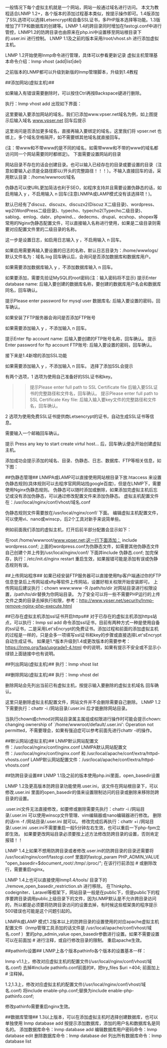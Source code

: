 一般情况下每个虚拟主机就是一个网站，网站一般通过域名进行访问。
本文为教程适合LNMP 1.2+，各个版本的添加过程基本类似，按提示操作即可。1.4版添加了SSL选项可以选择Letsencrypt和自备SSL证书，多PHP版本选择等功能。1.3版增加了FTP和数据库的创建等。LNMP 1.4的跨目录同时增加在fastcgi.conf中进行管控，LNMP1.2的防跨目录也由原来在php.ini中设置移至网站根目录下的.user.ini 进行控制。
LNMP 1.1及之前的版本采用/root/vhost.sh 进行添加虚拟主机。

LNMP 1.2开始使用lnmp命令进行管理，具体可以参看更新记录
虚拟主机管理基本命令介绍：lnmp vhost {add|list|del}

之前版本的LNMP都可以升级到新版的lnmp管理脚本，升级到1.4教程


##添加网站(虚拟主机)##

如果输入有错误需要删除时，可以按住Ctrl再按Backspace键进行删除。

执行：lnmp vhost add 出现如下界面：

这里要输入要添加网站的域名，我们已添加www.vpser.net域名为例，如上图提示后输入域名 www.vpser.net 回车后提示

这里询问是否添加更多域名，直接再输入要绑定的域名，这里我们将 vpser.net 也绑上，多个域名空格隔开，如不需要绑其他域名就直接回车。

(注：带www和不带www的是不同的域名，如需带www和不带的www的域名都访问同一个网站需要同时都绑定)。
下面需要设置网站的目录

网站目录不存在的话会创建目录。也可以输入已经存在的目录或要设置的目录（注意如要输入必须是全路径即以/开头的完整路径！！！）。不输入直接回车的话，采用默认目录：/home/wwwroot/域名


伪静态可以使URL更加简洁也利于SEO，如程序支持并且需要设置伪静态的话，如启用输入 y ，不启用输入 n 回车(注意LNMPA或LAMP模式没有该选择项！)。

默认已经有了discuz、discuzx、discuzx2(Discuz X二级目录)、wordpress、wp2(WordPress二级目录)、typecho、typecho2(Typecho二级目录)、sablog、emlog、dabr、phpwind、、dedecms、drupal、ecshop、shopex等常用的Nginx伪静态配置文件，可以直接输入名称进行使用，如果是二级目录则需要对应配置文件里的二级目录的名称。

这一步是设置日志，如启用日志输入 y ，不启用输入 n 回车。

如果启用需要再输入要设置的日志的名称，默认日志目录为：/home/wwwlogs/ 默认文件名为：域名.log 回车确认后，会询问是否添加数据库和数据库用户。

如果需要添加数据库输入 y ，不添加数据库输入 n 回车。

如果要添加，需要先验证MySQL的root密码(注：输入密码将不显示)
提示Enter database name: 后输入要创建的数据库名称，要创建的数据库用户名会和数据库同名，回车确认。

提示Please enter password for mysql user 数据库名: 后输入要设置的密码，回车确认。

如果安装了FTP服务器会询问是否添加FTP账号

如果需要添加输入 y ，不添加输入 n 回车。

提示Enter ftp account name: 后输入要创建的FTP账号名称，回车确认。
提示Enter password for ftp account FTP账号: 后输入要设置的密码，回车确认。

接下来是1.4新增的添加SSL功能

如果需要添加输入 y ，不添加输入 n 回车。
选择了添加SSL会提示

有两个选项，1 选项为使用自己准备好的SSL证书和key。

> > 提示Please enter full path to SSL Certificate file 后输入要SSL证书的完整路径和文件名，回车确认。
> > 提示Please enter full path to SSL Certificate Key file: 后输入输入要key文件的完整路径和文件名，回车确认。

2 选项为使用免费SSL证书提供商Letsencrypt的证书，自动生成SSL证书等信息。

需要输入一个邮箱回车确认。

提示 Press any key to start create virtul host... 后，回车确认便会开始创建虚拟主机。

添加成功会提示添加的域名、目录、伪静态、日志、数据库、FTP等相关信息，如下图：



##伪静态管理##
LNMPA或LAMP可以直接使用网站根目录下放.htaccess 来设置伪静态规则(具体规则可以去程序官网网站找google百度)，但是在LNMP下，需要使用Nginx伪静态规则。
伪静态可以随时添加或删除，如果添加完虚拟主机后忘记或没有添加伪静态，可以通过修改配置文件来添加伪静态。
虚拟主机配置文件在：/usr/local/nginx/conf/vhost/域名.conf

伪静态规则文件需要放在/usr/local/nginx/conf/ 下面。
编辑虚拟主机配置文件，可以使用vi、nano或winscp，后2个工具对新手来说简单些。

例如前面我们添加的虚拟主机，打开后前半部分配置会显示如下：

在root /home/wwwroot/www.vpser.net;这一行下面添加：
include wordpress.conf;
上面的wordpress.conf为伪静态文件，如需要其他伪静态文件自己创建个并上传到/usr/local/nginx/conf/ 下面并include 伪静态.conf; 加完保存，执行：/etc/init.d/nginx restart 重启生效，如果报错可能是添加有误或伪静态规则有误。


##上传网站程序##
如果已经安装FTP服务器可以直接使用ftp客户端通过你的FTP信息登录后上传网站或sftp等软件上传网站，设置好相关权限开始安装即可。
上传网站后建议执行：chown www:www -R /path/to/dir 对网站目录进行权限设置，/path/to/dir替换为你网站目录。
为了安全可以将一些不需要PHP运行的上传文件之类的目录去掉执行权限，参考：http://www.vpser.net/security/lnmp-remove-nginx-php-execute.html


##已存在虚拟主机添加ssl证书开启https##
对于已存在的虚拟主机添加https站点，可以执行：lnmp ssl add 命令添加ssl证书，目前有两种方式一种是使用自备的ssl证书，二是采用Let'sEncrypt的免费证书。添加过程和前面的添加虚拟主机的过程是一样的，只是会多一项填写ssl证书和key的步骤或直接选择Let'sEncrypt自动生成证书。
如果是1.*版本升级到1.4或更改版本的需要参考：https://lnmp.org/faq/upgrade1-4.html 中的说明，如果有提示不安全或不显示小绿锁上面链接中也有说明。


##列出网站(虚拟主机)##
执行：lnmp vhost list



##删除网站(虚拟主机)##
执行：lnmp vhost del


删除网站会先列出当前已有虚拟主机，按提示输入要删除的虚拟主机域名 回车确认。

这里只是删除虚拟主机配置文件，网站文件并不会删除需要自己删除。
LNMP 1.2下需要执行：chattr -i /网站目录/.user.ini 后才能删除网站目录。

当执行chown或chmod对网站目录属主属组或权限进行操作时可能会提示chown: changing ownership of `/home/wwwroot/default/.user.ini': Operation not permitted，不需要理会，如果有强迫症可以参考前面先进行chattr -i的操作。

##默认网站(虚拟主机)##
LNMP默认网站配置文件：/usr/local/nginx/conf/nginx.conf
LNMPA默认网站配置文件：/usr/local/nginx/conf/nginx.conf 和 /usr/local/apache/conf/extra/httpd-vhosts.conf
LAMP默认网站配置文件：/usr/local/apache/conf/extra/httpd-vhosts.conf


##防跨目录设置##
LNMP 1.1及之前的版本使用php.ini里面，open_basedir设置

LNMP 1.2及更高版本防跨目录功能使用.user.ini，该文件在网站根目录下，可以修改.user.ini 里面的open_basedir的值来设置限制访问的目录或删除来移除防跨目录的设置。

.user.ini文件无法直接修改，如要修或删除需要先执行：chattr -i /网站目录/.user.ini
可以使用winscp文件管理、vim编辑器或nano编辑器进行修改。
删除的话rm -f /网站目录/.user.ini 就可以。
修改完成后再执行：chattr +i /网站目录/.user.ini
.user.ini不需要重启一般5分钟左右生效，也可以重启一下php-fpm立即生效。
如果要更改网站目录必须要按上述方法修改防跨目录的设置，否则肯定报错！！

LNMP 1.4上如果不想用防跨目录或者修改.user.ini的防跨目录的目录还需要将 /usr/local/nginx/conf/fastcgi.conf 里面的fastcgi_param PHP_ADMIN_VALUE "open_basedir=$document_root/:/tmp/:/proc/"; 在该行行前添加 # 或删除改行，需要重启nginx。

LNMP 1.4上也可以直接使用lnmp1.4/tools/ 目录下的 ./remove_open_basedir_restriction.sh 进行移除。
在Thinkphp、codeigniter、Laravel等框架下，网站目录一般是在public下，但是public下的程序要跨目录调用public上级目录下的文件，因为LNMP默认是不允许跨目录访问的，所以都是必须要将防跨目录访问的设置去掉，有时候这些框架类的程序提示500错误也可能是这个问题引起的。


LNMPA或LAMP 模式1.2版本以上的防跨目录的设置使用的对应apache虚拟主机配置文件（lnmp管理工具添加的话文件是 /usr/local/apache/conf/vhost/域名.conf ）里的php_admin_value open_basedir参数进行设置。如果不需要设置可以在前面加 # 进行注释，或自行修改目录的限制。
重启apache生效。


##pathinfo设置##
LNMP上各个版本pathinfo各个版本的设置基本一样：

lnmp v1.1上，修改对应虚拟主机的配置文件(/usr/local/nginx/conf/vhost/域名.conf)
去掉#include pathinfo.conf前面的#，把try_files $uri =404; 前面加上# 注释掉。

1.2,1.3上，修改对应虚拟主机的配置文件(/usr/local/nginx/conf/vhost/域名.conf)
将include enable-php.conf;替换为include enable-php-pathinfo.conf;

修改pathinfo需要重启nginx生效。


##数据库管理##
1.3以上版本，可以在添加虚拟主机时选择创建数据库，也可以单独使用 lnmp database add 按提示添加数据库，添加的用户名和数据库名是同名的。
添加数据库命令：lnmp database add
编辑数据库用户密码命令：lnmp database edit
删除数据库命令：lnmp database del
列出所有数据库命令：lnmp database list
